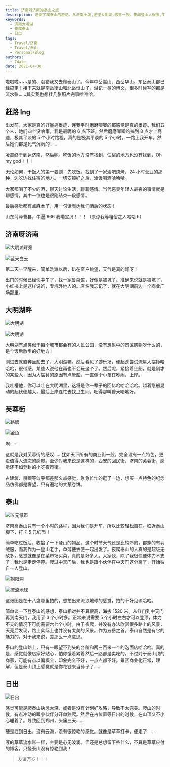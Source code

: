 ```yaml
---
title: 济南呀济南的泰山之旅
description: 记录了爬泰山的游记。从济南出发,途径大明湖,感觉一般。夜间登山人很多,中途分散,独自登顶。虽然看了日出,但整体感觉一般,没有想象中惊艳,可能因为攻略不充分,也没看到云海。总体此行没太多波澜,主要是记录过程。
keywords:
  - 济南大明湖
  - 夜爬泰山
  - 日出
tags:
  - Travel/济南
  - Travel/泰山
  - Personal/Blog
authors:
  - 7Wate
date: 2021-04-30
---
```


啦啦啦~~~是的、没错我又去爬泰山了。今年中岳嵩山、西岳华山、东岳泰山都已经搞定！接下来就是南岳衡山和北岳恒山了，游记一类的博文，很多时候写的都是流水账……其实我也想挂几张照片完事哈哈哈。

## 赶路 Ing

出发前，大家是真的好墨迹墨迹，连我平时磨磨唧唧的都感觉是真的墨迹。我们五个人，她们四个没啥事，我是最晚的 6 点下班。然后磨磨唧唧的搞到 8 点才上高速，极其平淡的 5 个小时路程，真的是极其平淡的 5 个小时。一路上我开车，然后她们都是死气沉沉的……

凌晨终于到达济南，然后呢。吃饭的地方没有找到、住宿的地方也没有找到，Oh my god！！！

无论如何，干饭人的第一要则：先吃饭。找到了一家酒吧烧烤，24 小时营业的那种，边吃边找住宿的地方。一切安顿好之后，淦饭喝酒哈哈哈。

大家都喝了不少的酒，聊天讨论生活，聊聊感情。当代恶臭年轻人最丧的事情就是聊感情，其中一位也是很刚结束一段感情。

最后感觉都有点麻木了，用一句话表达我们酒后的状态！

山东菏泽曹县，牛逼 666 我嘞宝贝！！！（原谅我等粗俗之人哈哈 h）

## 济南呀济南

![大明湖畔旁](https://static.7wate.com/img/2021/04/30/22068eb900be3.jpg)

![蓝天白云](https://static.7wate.com/img/2021/04/30/14bde1347e82d.jpg)

第二天一早醒来，简单洗漱以后，趴在窗户眺望，天气是真的好呀！

出门的时候已经快中午了，找一家鲁菜馆，好像是被坑了。准确来说就是被坑了，小红书上是这样说的，专坑外地人的。店名我忘记了，就在大明湖前边一个商业广场那里。

## 大明湖畔

![大明湖](https://static.7wate.com/img/2021/04/30/d8f9904f2d09d.jpg)

![大明湖](https://static.7wate.com/img/2021/04/30/20c2b2cb613d3.jpg)

大明湖有点类似于每个城市都会有的人民公园，没有想象中的景区购物呀什么的，是个饭后散步的好地方！

刚进去就直奔坐船去了，大明湖嘛。然后看见了游乐场，便起劲尝试流星大摆锤哈哈哈，很带感，某些人说他在再也不会玩这个了。然后呢，紧接着坐船，就是刚才的某些人，因为大摆锤的原因有点晕船。一直像个小孩在吵闹，上岸。

我吐槽他，你可以吐在大明湖里，这将是你一辈子的回忆哈哈哈哈哈。越着急船晃动的起伏便越大，最后上岸连忙去找卫生间，吐得那叫昏天暗地呀。

## 芙蓉街

![路牌](https://static.7wate.com/img/2021/04/30/0a9dbcdcace5a.jpg)

![金鱼](https://static.7wate.com/img/2021/04/30/94030cfa3775f.jpg)

啊······

这就是我对芙蓉街的感叹……犹如天下所有的商业街一般，完全没有一点特色，更没值得人流恋的感觉。至少对我来说是这样的，西安的回民街，济南的芙蓉街，感觉还不如登封的小吃夜市街。

古建筑、泉眼等似乎都差那么点感觉，急急忙忙的逛了一边，想买一点特色的纪念品仿佛都是奢望，只有遍地的大葱卷饼。

## 泰山

![五元纸币](https://static.7wate.com/img/2021/04/30/3561b0084bae8.jpg)

济南离泰山只有一个小时的路程，因为我们是开车，所以比较轻松自在。临近泰山脚下，打卡 5 元纸币！

简单吃过饭后，收拾了一下登山的物品。这个时节天气还是比较冷的，都穿的有羽绒服，而我作为一登山老手，单薄便衣便一起出发了。夜爬泰山的人真的是超级无敌多，感觉就像是在菜市场买菜，真的是好多人。大家伙，除了我很快便体力不支了，我也是走走停停。爬过中天门后，我也是跟小伙伴在中天门这分离了，开始独自一人登山。

![朝阳洞](https://static.7wate.com/img/2021/04/30/e0f6e0dc4b906.jpg)

![流浪地球](https://static.7wate.com/img/2021/04/30/0a45075f6fca5.jpg)

这张图是在十八盘哪里拍的，想拍出来流浪地球的感觉，拍的不好见谅哈哈。

简单谈一下登泰山的感想，泰山相对并不算很高，海拔 1520 米。从红门到中天门再到南天门，我用了 3 个小时多。正常来说需要 5 个小时左右才可以登顶，体力不支的情况下可能需要六七个小时。由于夜爬，并没有办法欣赏很多路上的风景，天亮后发现，路上实际上也并没有太美的风景。作为五岳之首，泰山自然是有它的魅力的，对于我来说，差那么一点意思。

泰山的登山路上，只有一眼望不到头的台阶和两三百米一个的泡面店哈哈哈。真的是，感觉就像店家好贴心，怕你饿着累着然后一路都是卖吃的。不过对于泰山顶的商家，可能有点以偏概全，印象完全不好，一点点都不好。景区商业化正常，理解，但是泰山顶上感觉就是你花钱来当孙子了……

## 日出

![日出](https://static.7wate.com/img/2021/04/30/a5d4544e5bd85.jpg)

感觉可能是爬泰山执念太深，或者是没有计划好攻略，导致不太完美。爬山的时候，有点冲动的跟小伙伴分开单独爬。然后在占位置等日出的时候，在山顶又不小心睡着了。导致回到郑州，头痛三天……

硬是扛到日出，没有云海，没有很惊艳的感觉。就像是草草打卡，便走了……

写的草草流水账一样，主要是心无波澜。但还是总想留下些什么，不算是草草应付的博客，只怪泰山没有惊艳到我！

> 友谊万岁！！！
